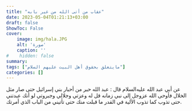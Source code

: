```yaml
---
title: "عقاب من أتى الله من غير بابه"
date: 2023-05-04T01:21:13+03:00
draft: false
ShowToc: False
cover:
    image: img/hala.JPG
    alt: 'صورة'
    caption: ''
#    hidden: false
summary: 
tags: ["مايتعلق بحقوق أهل البيت عليهم السلام"]
categories: []
---
```

عن أبي عبد الله عليه‌السلام قال : عبد الله حبر من أحبار بني إسرائيل حتى صار
مثل الخلال فأوحى الله عزوجل إلى نبي زمانه قل له وعزتي وجلالي وجبروتي
لو أنك عبدتني حتى تذوب كما تذوب الألية في القدر ما قبلت منك حتى
تأتيني من الباب الذي أمرتك.
